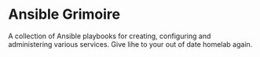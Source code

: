 # Ansible Grimoire
A collection of Ansible playbooks for creating, configuring and administering various services. Give lihe to your out of date homelab again.
